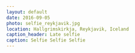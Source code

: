 ```yaml
---
layout: default
date: 2016-09-05
photo: selfie_reykjavik.jpg
location: Hallgrimskirkja, Reykjavik, Iceland
caption_header: Late selfie
caption: Selfie Selfie Selfie
---
```


